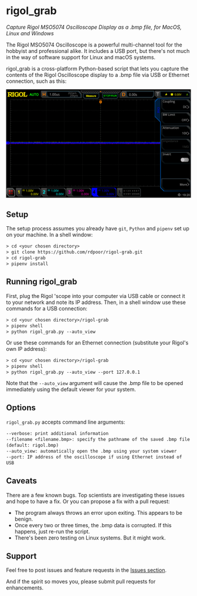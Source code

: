 # rigol_grab
_Capture Rigol MSO5074 Oscilloscope Display as a .bmp file, for MacOS,
Linux and Windows_

The Rigol MSO5074 Oscilloscope is a powerful multi-channel tool for the
hobbyist and professional alike.  It includes a USB port, but there's not
much in the way of software support for Linux and macOS systems.

rigol_grab is a cross-platform Python-based script that lets you capture the
contents of the Rigol Oscilloscope display to a .bmp file via USB or Ethernet connection, such as this:

![Rigol Screen Capture](/rigol.png)

## Setup

The setup process assumes you already have `git`, `Python` and `pipenv` set up
on your machine.  In a shell window:

    > cd <your chosen directory>
    > git clone https://github.com/rdpoor/rigol-grab.git
    > cd rigol-grab
    > pipenv install

## Running rigol_grab

First, plug the Rigol 'scope into your computer via USB cable or connect it to your network and note its IP address.  Then, in a shell window use these commands for a USB connection:

    > cd <your chosen directory>/rigol-grab
    > pipenv shell
    > python rigol_grab.py --auto_view

Or use these commands for an Ethernet connection (substitute your Rigol's own IP address):

    > cd <your chosen directory>/rigol-grab
    > pipenv shell
    > python rigol_grab.py --auto_view --port 127.0.0.1

Note that the `--auto_view` argument will cause the .bmp file to be opened immediately using the default viewer for your system.

## Options

`rigol_grab.py` accepts command line arguments:

    --verbose: print additional information
    --filename <filename.bmp>: specify the pathname of the saved .bmp file (default: rigol.bmp)
    --auto_view: automatically open the .bmp using your system viewer
    --port: IP address of the oscilloscope if using Ethernet instead of USB

 ## Caveats

 There are a few known bugs.  Top scientists are investigating these issues and
 hope to have a fix.  Or you can propose a fix with a pull request:

 * The program always throws an error upon exiting.  This appears to be benign.
 * Once every two or three times, the .bmp data is corrupted.  If this happens,
 just re-run the script.
 * There's been zero testing on Linux systems.  But it might work.

 ## Support

Feel free to post issues and feature requests in the [Issues section](https://github.com/rdpoor/rigol-grab/issues).

And if the spirit so moves you, please submit pull requests for enhancements.
